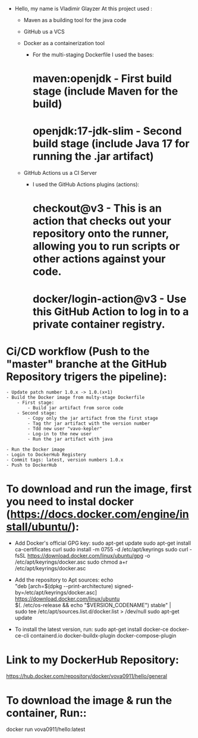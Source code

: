 - Hello, my name is Vladimir Glayzer
    At this project used :
    - Maven as a building tool for the java code
    
    - GitHub us a VCS 
    
    - Docker as a containerization tool
      - For the multi-staging Dockerfile I used the bases:
        # maven:openjdk       - First build stage  (include Maven for the build)
        # openjdk:17-jdk-slim - Second build stage (include Java 17 for running the .jar artifact)
        
    - GitHub Actions us a CI Server
      - I used the GitHub Actions plugins (actions):
        # checkout@v3            - This is an action that checks out your repository onto the runner, allowing you to run scripts or other actions against your code.
        # docker/login-action@v3 - Use this GitHub Action to log in to a private container registry.
        
# Ci/CD workflow (Push to the "master" branche at the GitHub Repository trigers the pipeline):
    - Update patch number 1.0.x -> 1.0.(x+1)
    - Build the Docker image from multy-stage Dockerfile
        - First stage: 
            - Build jar artifact from sorce code
        - Second stage: 
            - Copy only the jar artifact from the first stage
            - Tag thr jar artifact with the version number
            - Tdd new user "vavo-kepler"
            - Log-in to the new user
            - Run the jar artifact with java
            
    - Run the Docker image 
    - Login to DockerHub Registery 
    - Commit tags: latest, version numbers 1.0.x
    - Push to DockerHub

# To download and run the image, first you need to instal docker (https://docs.docker.com/engine/install/ubuntu/):

- Add Docker's official GPG key:
    sudo apt-get update
    sudo apt-get install ca-certificates curl
    sudo install -m 0755 -d /etc/apt/keyrings
    sudo curl -fsSL https://download.docker.com/linux/ubuntu/gpg -o /etc/apt/keyrings/docker.asc
    sudo chmod a+r /etc/apt/keyrings/docker.asc

- Add the repository to Apt sources:
    echo \
      "deb [arch=$(dpkg --print-architecture) signed-by=/etc/apt/keyrings/docker.asc] https://download.docker.com/linux/ubuntu \
      $(. /etc/os-release && echo "$VERSION_CODENAME") stable" | \
      sudo tee /etc/apt/sources.list.d/docker.list > /dev/null
    sudo apt-get update

- To install the latest version, run:
    sudo apt-get install docker-ce docker-ce-cli containerd.io docker-buildx-plugin docker-compose-plugin
    
# Link to my DockerHub Repository:
https://hub.docker.com/repository/docker/vova0911/hello/general

# To download the image & run the container, Run::
docker run vova0911/hello:latest

